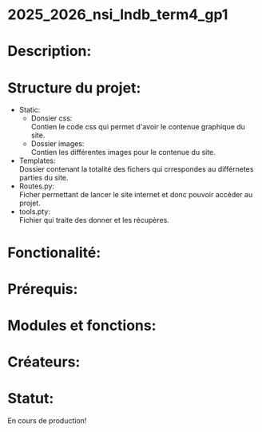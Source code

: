 # 2025_2026_nsi_lndb_term4_gp1

# Description:
# Structure du projet:
- Static:
    - Donsier css:  
         Contien le code css qui permet d'avoir le contenue graphique du site.  
    - Dossier images:  
         Contien les différentes images pour le contenue du site.  
- Templates:  
     Dossier contenant la totalité des fichers qui crrespondes au différnetes parties du site.  
- Routes.py:  
     Ficher permettant de lancer le site internet et donc pouvoir accéder au projet.  
- tools.pty:  
     Fichier qui traite des donner et les récupères.  
# Fonctionalité:
# Prérequis:
# Modules et fonctions:
# Créateurs:
# Statut:
En cours de production!
